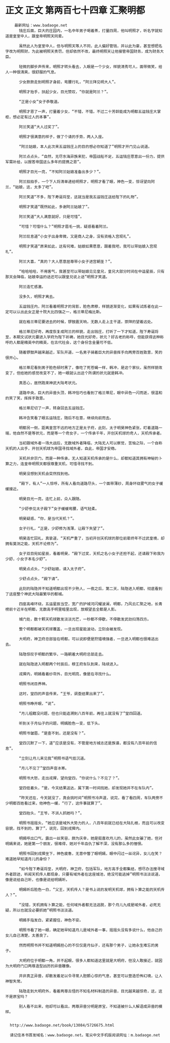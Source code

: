 # 正文 正文 第两百七十四章 汇聚明都
        最新网址：www.badaoge.net
          钱庄后面，巨大的庄园内，一名中年男子喝着茶，打量四周，他叫明照才，听名字就知道是皇室中人，跟皇帝明照天同辈。
      
          虽然此人为皇室中人，但与明照天等人不同，此人偏好管钱，并以此为豪，甚至想把名字改为明照财，为此被明照天责罚，但却依然不改，最终明照天让他接管帝国财务，成为财务大臣。
      
          轻微的脚步声传来，明照才转头看去，入眼是一个少女，样貌清秀可人，面带微笑，给人一种很清爽，很舒服的气息。
      
          少女款款走到明照才身前，弯腰行礼，“阿兰拜见明大人”。
      
          明照才抬手，扶起少女，目光赞叹，“你就是阿兰？”。
      
          “正是小女”女子恭敬道。
      
          明照才恩了一声，打量着少女，“不错，不错，不过二十芳龄能成为明都五运钱庄大掌柜，想必定有过人的本事”。
      
          阿兰笑道“大人过奖了”。
      
          明照才很满意的样子，做了个请的手势，两人入座。
      
          “阿兰姑娘，本人此次来五运钱庄上的目的想必你知道了”明照才开门见山说道。
      
          阿兰点点头，“自然，无尽东海异族来犯，帝国战船不足，五运钱庄愿意出一份力，提供军需补给，以报答帝国这么多年的提携之恩”。
      
          明照才目光一亮，“不知阿兰姑娘准备出多少？”。
      
          阿兰拍拍手，一个下人将清单递给明照才，明照才看了眼，神色一变，惊讶望向阿兰，“姑娘，这，太多了吧”。
      
          阿兰笑道“不多，陛下寿诞将至，这就当是我五运钱庄送给陛下的礼物”。
      
          明照才笑道“既然如此，多谢阿兰姑娘了”。
      
          阿兰笑道“大人满意就好，只是可惜”。
      
          “可惜？可惜什么？”明照才眉毛一挑，疑惑看着阿兰。
      
          阿兰叹息道“小女子出身卑微，又是商人之身，没有资格入宫观礼”。
      
          明照才笑道“原来如此，这有何难，姑娘如果愿意，跟着我吧，我可以带姑娘入宫观礼”。
      
          阿兰大喜，“真的？大人愿意屈尊带小女子进宫朝圣？”。
      
          “哈哈哈哈，不用客气，我甚至可以带姑娘见见皇兄，皇兄大部分时间在中运星辰，只有那天会降临，姑娘幸运的话还可以跟皇兄说上话”明照才笑道。
      
          阿兰连忙感激。
      
          没多久，明照才离去。
      
          五运钱庄内，阿兰看着明照才的背影，脸色肃穆，样貌逐渐变化，如果有试炼者在此一定可以认出此女正是十院大比四强之一，格兰蒂尼梅比斯。
      
          就在格兰蒂尼要进去的时候，锣鼓震天响，无数人走上主干道，崇拜的望着远处。
      
          格兰蒂尼好奇，再度恢复成阿兰的样貌，走出钱庄，打听了一下才知道，陛下寿诞将至，本期文试状元要进入学府为陛下祈祷，她目光好奇，状元？好古老的称呼，但能获得这种称呼的人都是精英中的精英，在古代社会，这个身份含金量可不低。
      
          随着锣鼓声越来越近，军队开道，一名男子骑着巨大的异兽挥手向两旁百姓致意，笑的很开心。
      
          格兰蒂尼看到男子脸色顿时黑了，像吃了死苍蝇一样，韩冲，是这个家伙，虽然样貌改变了，但给她的感觉改变不了，她一眼就认出这个所谓的状元就是韩冲。
      
          真恶心，居然跑来神武大陆考状元。
      
          道路中央，巨大的异兽头顶，韩冲恰巧也看到了格兰蒂尼，眼中异色一闪而逝，很温和的笑了笑，挥挥手致意。
      
          格兰蒂尼切了一声，转身回去五运钱庄。
      
          韩冲含笑看了眼五运钱庄，随后不在意，继续向前而去。
      
          明都另一侧，距离皇宫不远的地方正是太子府，此刻，太子明昊神色紧张，盯着道路一端，他自然不是等状元，而是等一个奇女子，一个传承千年，开创天机球的奇人，天机传承者。
      
          当初跟域外者一场大战后，无数域外者降临，大陆无人可以察觉，苦恼之际，一个自称天机的人出手，开创天机球为帝国寻找域外者，自此，帝国才安稳。
      
          天机并非宗门，而是一种传承，无人知道天机传承的是什么，却都知道其拥有神秘的卜算之力，连皇帝明照天都很尊重天机，可惜寻找不到。
      
          明昊没想到天机会突然找到他。
      
          “殿下，有人”一人惊呼，所有人看向道路尽头，一个面带薄纱，周身环绕雾气的女子缓缓接近。
      
          明昊目光一亮，连忙上前，众人跟随。
      
          “少舒参见太子殿下”女子缓缓弯腰，语气轻柔。
      
          明昊疑惑，“你，是当代天机？”。
      
          女子行礼，“正是，少舒修为浅薄，让殿下失望了”。
      
          明昊连忙回礼，真挚道，“天机严重了，当初开创天机球的那位前辈终年不过武皇境，却拥有莫测之能，天机不论修为”。
      
          女子双目宛如星辰，看着明昊，“殿下过奖，天机之名小女子还担不起，还请殿下称我为少舒，小女子本名少舒”。
      
          明昊点点头，“少舒姑娘，请入太子府”。
      
          少舒点点头，“殿下请”。
      
          此刻的陆隐并不知道明都出现不少熟人，一夜之后，第二天，陆隐进入明都，彻底看到了这座整个神武大陆最繁华的都城。
      
          四座高峰环绕，五运星辰当空，宽广的护城河闪耀波澜，明都，乃风云汇聚之地，长青榜前十近半在明都，无数高手明里暗里出现，放眼望去全都是人影。
      
          城门处，数十颗天机球散发淡淡光芒，一秒都不停歇，不停散发武劲扫荡四方。
      
          整个明都都被天机球覆盖，一旦出现星能波动，立刻会被发现。
      
          大明府，神卫府总部皆在明都，可以说即便是狩猎境强者，一旦进入明都也很难逃出去。
      
          陆隐惊叹于明都的繁华，一路朝着大明府总部走去。
      
          就在陆隐进入明都两个时辰后，穆王府车队到来，陆续进入。
      
          戎撵内，明嫣看着纱帘外，目光明亮，像是在寻找什么。
      
          明照书闭目养神。
      
          这时，堂四的声音传来，“王爷，调查结果出来了”。
      
          明照书睁开眼，“说”。
      
          “月儿祖籍没问题，但也只能追溯到八百年前，再往上就没有了”堂四回道。
      
          听到关于月仙子的问题，明嫣脸色一变，低下头。
      
          明照书皱眉，“是查不到，还是没有？”。
      
          堂四沉默了一下，道“应该是没有，不管是地方城志还是族谱，都没有八百年前的信息”。
      
          “立刻让月儿来见我”明照书语气低沉道。
      
          “月儿不见了”堂四声音冰寒。
      
          明照书大怒，走出戎撵，望向堂四，“你说什么？不见了？”。
      
          堂四低着头，“是，今天结果送达，属下第一时间找她，却发现她并不在车队内”。
      
          “昨天还在，今天就没了，真会挑时间”明照书冷声道，说完，看了看四周，车队两旁不少明都百姓看过来，他神色一缓，“行了，这件事就算了”。
      
          堂四抬头，“王爷，不派人抓她吗？”。
      
          明照书摇摇头，“她应该是域外大势力的人，八百年前就已经在大陆扎根，而且可以改变容貌，找不到的，算了”，说完，回到戎撵内。
      
          明嫣呼出口气，露出一丝笑容，颇为庆幸，她是挺喜欢月儿的，虽然此女骗了她，但对明嫣来说，她是第一个朋友，很难得，她对千年血仇了解不深，没有那么多的憎恨。
      
          明照书回到戎撵坐下，神色疲惫，无意中瞥了眼明嫣，眼中闪过一丝诧异，女儿在笑？难道她早知道月儿的身份？
      
          “如今陛下寿诞将至，大明府，神卫府，包括军队，地方高手全都集结，想尽办法搜寻域外者踪迹，听闻天机传人都现身，只要有域外者在这座城池，绝没可能逃掉”明照书淡淡说道，像是说给自己听，也像是说给明嫣听。
      
          明嫣听后脸色一白，“父王，天机传人？是书上说的发明天机球，拥有卜算之能的天机传人？”。
      
          “没错，天机拥有卜算之能，任何域外者都无法逃脱，那个月儿九成是域外者，必死无疑，所以也就没必要抓她”明照书淡淡道。
      
          明嫣手指发白，紧紧握住，神色不安。
      
          明照书看了她一眼，确定她早知道月儿是域外者一事，摇摇头没有多说什么，他自己的女儿自己清楚，太善良了。
      
          然而明照书并不知道明嫣担心的不仅仅是月仙子，还有那个男子，让她永生难忘的男子。
      
          大明府位于明都一角，并不起眼，很多人都知道这里就是大明府，但没人敢接近，就因为大明府门口两尊造型凶厉的异兽雕像。
      
          并非真正异兽，却散发着足以令寻常人胆颤心惊的气息，甚至可以营造恐怖幻境，让人神智失常。
      
          陆隐走到大明府外，看着两尊古怪的不知名材料制造的异兽，目光越来越惊奇，这，这不是原宝吗？
      
          别人看不出来，他却可以看出，两尊异兽分明是原宝，不知道被什么人解语成异兽的模样。
      
      
      http://www.badaoge.net/book/13084/5726675.html
      
      请记住本书首发域名：www.badaoge.net。笔尖中文手机版阅读网址：m.badaoge.net